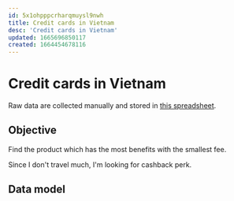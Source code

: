 ```yaml
---
id: 5x1ohpppcrharqmuysl9nwh
title: Credit cards in Vietnam
desc: 'Credit cards in Vietnam'
updated: 1665696850117
created: 1664454678116
---
```

# Credit cards in Vietnam

Raw data are collected manually and stored in [this spreadsheet](https://docs.google.com/spreadsheets/d/1ToumlvOznTIjKrZM9wpf0JSDFRHLuN5QRCmLRSK1M5w/edit?usp=sharing).

## Objective

Find the product which has the most benefits with the smallest fee.

Since I don't travel much, I'm looking for cashback perk.

## Data model
